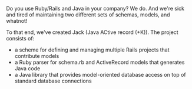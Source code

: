Do you use Ruby/Rails and Java in your company? We do. And we're sick and tired of maintaining two different sets of schemas, models, and whatnot!

To that end, we've created Jack (Java ACtive record (+K)). The project consists of:
 - a scheme for defining and managing multiple Rails projects that contribute models
 - a Ruby parser for schema.rb and ActiveRecord models that generates Java code
 - a Java library that provides model-oriented database access on top of standard database connections
